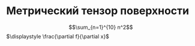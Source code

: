 # Метрический тензор поверхности  
$$\sum_{n=1}^{10} n^2$$
$\displaystyle \frac{\partial f}{\partial x}$